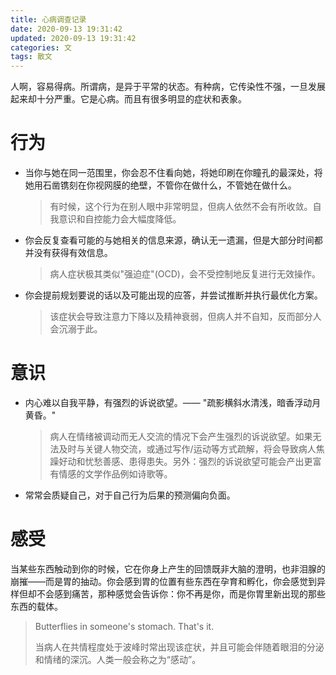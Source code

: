 ```yaml
---
title: 心病调查记录
date: 2020-09-13 19:31:42
updated: 2020-09-13 19:31:42
categories: 文
tags: 散文
---
```




人啊，容易得病。所谓病，是异于平常的状态。有种病，它传染性不强，一旦发展起来却十分严重。它是心病。而且有很多明显的症状和表象。

<!--more-->

# 行为

- 当你与她在同一范围里，你会忍不住看向她，将她印刷在你瞳孔的最深处，将她用石凿镌刻在你视网膜的绝壁，不管你在做什么，不管她在做什么。

  > 有时候，这个行为在别人眼中非常明显，但病人依然不会有所收敛。自我意识和自控能力会大幅度降低。

- 你会反复查看可能的与她相关的信息来源，确认无一遗漏，但是大部分时间都并没有获得有效信息。

  > 病人症状极其类似"强迫症"(OCD)，会不受控制地反复进行无效操作。

- 你会提前规划要说的话以及可能出现的应答，并尝试推断并执行最优化方案。

  > 该症状会导致注意力下降以及精神衰弱，但病人并不自知，反而部分人会沉溺于此。

# 意识

- 内心难以自我平静，有强烈的诉说欲望。—— "疏影横斜水清浅，暗香浮动月黄昏。"

  > 病人在情绪被调动而无人交流的情况下会产生强烈的诉说欲望。如果无法及时与关键人物交流，或通过写作/运动等方式疏解，将会导致病人焦躁好动和忧愁善感、患得患失。另外：强烈的诉说欲望可能会产出更富有情感的文学作品例如诗歌等。

- 常常会质疑自己，对于自己行为后果的预测偏向负面。

# 感受

当某些东西触动到你的时候，它在你身上产生的回馈既非大脑的澄明，也非泪腺的崩摧——而是胃的抽动。你会感到胃的位置有些东西在孕育和孵化，你会感觉到异样但却不会感到痛苦，那种感觉会告诉你：你不再是你，而是你胃里新出现的那些东西的载体。

> Butterflies in someone's stomach. That's it.
>
> 当病人在共情程度处于波峰时常出现该症状，并且可能会伴随着眼泪的分泌和情绪的深沉。人类一般会称之为“感动”。